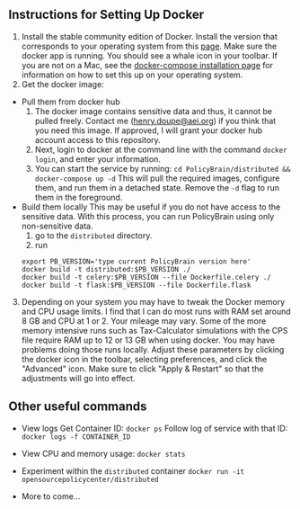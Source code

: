 Instructions for Setting Up Docker
-----------------------------------

1. Install the stable community edition of Docker. Install the version that
corresponds to your operating system from this [page](https://docs.docker.com/install/).
Make sure the docker app is running. You should see a whale icon in your
toolbar. If you are not on a Mac, see the [docker-compose installation page](https://docs.docker.com/compose/install/)
for information on how to set this up on your operating system.
2. Get the docker image:
  - Pull them from docker hub
    1. The docker image contains sensitive data and thus, it cannot be
    pulled freely. Contact me (henry.doupe@aei.org) if you think that
    you need this image. If approved, I will grant your docker hub account
    access to this repository.
    2. Next, login to docker at the command line with the command
    `docker login`, and enter your information.
    3. You can start the service by running:
    `cd PolicyBrain/distributed && docker-compose up -d`
    This will pull the required images, configure them, and run them in a
    detached state. Remove the `-d` flag to run them in the foreground.
  - Build them locally
    This may be useful if you do not have access to the sensitive data. With
    this process, you can run PolicyBrain using only non-sensitive data.
    1. go to the `distributed` directory.
    2. run
    ```
    export PB_VERSION='type current PolicyBrain version here'
    docker build -t distributed:$PB_VERSION ./
    docker build -t celery:$PB_VERSION --file Dockerfile.celery ./
    docker build -t flask:$PB_VERSION --file Dockerfile.flask
    ```
3. Depending on your system you may have to tweak the Docker memory and CPU
usage limits. I find that I can do most runs with RAM set around 8 GB and
CPU at 1 or 2. Your mileage may vary. Some of the more memory intensive runs
such as Tax-Calculator simulations with the CPS file require RAM up to 12 or 13
GB when using docker. You may have problems doing those runs locally.
Adjust these parameters by clicking the docker icon in the toolbar,
selecting preferences, and click the "Advanced" icon. Make sure to click
"Apply & Restart" so that the adjustments will go into effect.

Other useful commands
-------------------------
- View logs
Get Container ID:
`docker ps`
Follow log of service with that ID:
`docker logs -f CONTAINER_ID`

- View CPU and memory usage:
`docker stats`

- Experiment within the `distributed` container
`docker run -it opensourcepolicycenter/distributed`

- More to come...
